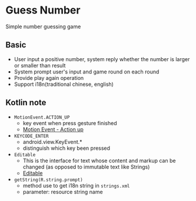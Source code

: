 # Guess Number
Simple number guessing game

## Basic
+ User input a positive number, system reply whether the number is larger or smaller than result
+ System prompt user's input and game round on each round
+ Provide play again operation
+ Support i18n(traditional chinese, english)

## Kotlin note
+ `MotionEvent.ACTION_UP`
    + key event when press gesture finished
    + [Motion Event - Action up](https://developer.android.com/reference/android/view/MotionEvent#ACTION_UP)
+ `KEYCODE_ENTER`
    + android.view.KeyEvent.*
    + distinguish which key been pressed
+ `Editable`
    + This is the interface for text whose content and markup can be changed (as opposed to immutable text like Strings)
    + [Editable](https://developer.android.com/reference/kotlin/android/text/Editable)
+ `getString(R.string.prompt)`
    + method use to get i18n string in `strings.xml`
    + parameter: resource string name
